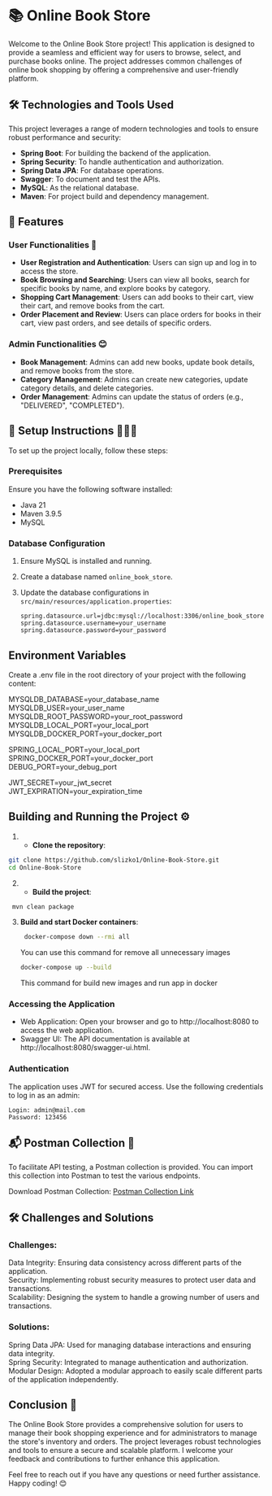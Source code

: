 # 📚 Online Book Store

Welcome to the Online Book Store project! This application is designed to provide a seamless and efficient way for users to browse, select, and purchase books online. The project addresses common challenges of online book shopping by offering a comprehensive and user-friendly platform.

## 🛠️ Technologies and Tools Used

This project leverages a range of modern technologies and tools to ensure robust performance and security:

- **Spring Boot**: For building the backend of the application.
- **Spring Security**: To handle authentication and authorization.
- **Spring Data JPA**: For database operations.
- **Swagger**: To document and test the APIs.
- **MySQL**: As the relational database.
- **Maven**: For project build and dependency management.

## 🌟 Features

### User Functionalities 🥺

- **User Registration and Authentication**: Users can sign up and log in to access the store.
- **Book Browsing and Searching**: Users can view all books, search for specific books by name, and explore books by category.
- **Shopping Cart Management**: Users can add books to their cart, view their cart, and remove books from the cart.
- **Order Placement and Review**: Users can place orders for books in their cart, view past orders, and see details of specific orders.

### Admin Functionalities 😊

- **Book Management**: Admins can add new books, update book details, and remove books from the store.
- **Category Management**: Admins can create new categories, update category details, and delete categories.
- **Order Management**: Admins can update the status of orders (e.g., "DELIVERED", "COMPLETED").

## 🚀 Setup Instructions 🧙‍♂️🔮

To set up the project locally, follow these steps:

### Prerequisites

Ensure you have the following software installed:

- Java 21
- Maven 3.9.5
- MySQL

### Database Configuration

1. Ensure MySQL is installed and running.
2. Create a database named `online_book_store`.
3. Update the database configurations in `src/main/resources/application.properties`:

   ```properties
   spring.datasource.url=jdbc:mysql://localhost:3306/online_book_store
   spring.datasource.username=your_username
   spring.datasource.password=your_password
   
## Environment Variables
Create a .env file in the root directory of your project with the following content:

MYSQLDB_DATABASE=your_database_name  
MYSQLDB_USER=your_user_name  
MYSQLDB_ROOT_PASSWORD=your_root_password  
MYSQLDB_LOCAL_PORT=your_local_port    
MYSQLDB_DOCKER_PORT=your_docker_port  

SPRING_LOCAL_PORT=your_local_port  
SPRING_DOCKER_PORT=your_docker_port  
DEBUG_PORT=your_debug_port  

JWT_SECRET=your_jwt_secret  
JWT_EXPIRATION=your_expiration_time  

## Building and Running the Project ⚙️

1. - **Clone the repository**:
  ```bash
git clone https://github.com/slizko1/Online-Book-Store.git
cd Online-Book-Store
  ```

2. - **Build the project**:
  ```bash
   mvn clean package
  ```

3. **Build and start Docker containers**:
   ```bash
    docker-compose down --rmi all
   ```
   You can use this command for remove all unnecessary images
   ```bash
   docker-compose up --build   
    ```
   This command for build new images and run app in docker

### Accessing the Application

- Web Application: Open your browser and go to http://localhost:8080 to access the web application.
- Swagger UI: The API documentation is available at http://localhost:8080/swagger-ui.html.

### Authentication

The application uses JWT for secured access. Use the following credentials to log in as an admin:

    Login: admin@mail.com
    Password: 123456

## 📬 Postman Collection 📨
To facilitate API testing, a Postman collection is provided. You can import this collection into Postman to test the various endpoints.

Download Postman Collection: [ Postman Collection Link](https://www.postman.com/joint-operations-cosmologist-51875172/workspace/online-book-store)

## 🛠️ Challenges and Solutions

### Challenges:
Data Integrity: Ensuring data consistency across different parts of the application.  
Security: Implementing robust security measures to protect user data and transactions.  
Scalability: Designing the system to handle a growing number of users and transactions.  

### Solutions:
Spring Data JPA: Used for managing database interactions and ensuring data integrity.  
Spring Security: Integrated to manage authentication and authorization.  
Modular Design: Adopted a modular approach to easily scale different parts of the application independently.  

## Conclusion 🏁
The Online Book Store provides a comprehensive solution for users to manage their book shopping experience and for administrators to manage the store's inventory and orders. The project leverages robust technologies and tools to ensure a secure and scalable platform. I welcome your feedback and contributions to further enhance this application.

Feel free to reach out if you have any questions or need further assistance. Happy coding! 😊

